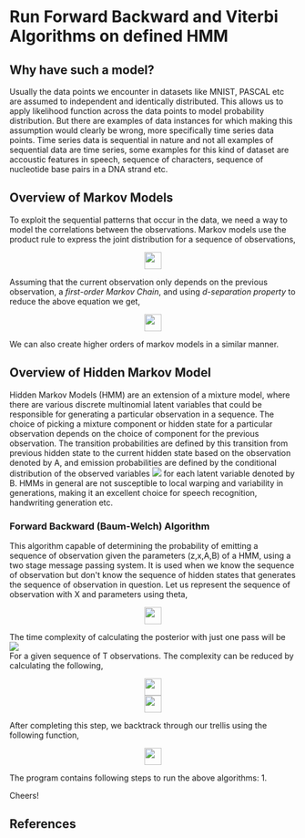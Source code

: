 # Run Forward Backward and Viterbi Algorithms on defined HMM

## Why have such a model?
Usually the data points we encounter in datasets like MNIST, PASCAL etc are assumed to independent and identically distributed. This allows us to apply likelihood function across the data points to model probability distribution. But there are examples of data instances for which making this assumption would clearly be wrong, more specifically time series data points. Time series data is sequential in nature and not all examples of sequential data are time series, some examples for this kind of dataset are accoustic features in speech, sequence of characters, sequence of nucleotide base pairs in a DNA strand etc. 

## Overview of Markov Models
To exploit the sequential patterns that occur in the data, we need a way to model the correlations between the observations. Markov models use the product rule to express the joint distribution for a sequence of observations, 
<br>
<p align= "center">
<img src="https://render.githubusercontent.com/render/math?math=P(x_1, x_2, ..., x_n) = \Pi^n_{i=2} \ p(x_i\ |\ x_1,..., x_{i-1}) " height="30">
</p>
Assuming that the current observation only depends on the previous observation, a <i>first-order Markov Chain</i>, and using <i>d-separation property</i> to reduce the above equation we get, 
<br>
<p align= "center">
<img src="https://render.githubusercontent.com/render/math?math=P(x_1, x_2, ..., x_n) = p(x_1) \Pi^n_{i=2} p(x_i\ |\ x_{i-1}) " height="30">
</p>
We can also create higher orders of markov models in a similar manner.

## Overview of Hidden Markov Model 
Hidden Markov Models (HMM) are an extension of a mixture model, where there are various discrete multinomial latent variables that could be responsible for generating a particular observation in a sequence. The choice of picking a mixture component or hidden state for a particular observation depends on the choice of component for the previous observation. The transition probabilities are defined by this transition from previous hidden state to the current hidden state based on the observation denoted by A, and emission probabilities are defined by the conditional distribution of the observed variables <img src="https://render.githubusercontent.com/render/math?math=p(x_n|z_n,\phi)"> for each latent variable denoted by B. HMMs in general are not susceptible to local warping and variability in generations, making it an excellent choice for speech recognition, handwriting generation etc. 

### Forward Backward (Baum-Welch) Algorithm 
This algorithm capable of determining the probability of emitting a sequence of observation given the parameters (z,x,A,B) of a HMM, using a two stage message passing system. It is used when we know the sequence of observation but don't know the sequence of hidden states that generates the sequence of observation in question. Let us represent the sequence of observation with X and parameters using theta,

<p align= "center">
<img src="https://render.githubusercontent.com/render/math?math=P(X^T\ |\ \theta) = \Sigma_{n^T}\ p(X^T, Z^T)" height="30">
</p>
The time complexity of calculating the posterior with just one pass will be <img src="https://render.githubusercontent.com/render/math?math=O(n^T.T)"> 
<br>
For a given sequence of T observations. The complexity can be reduced by calculating the following, 
<p align= "center">
<img src="https://render.githubusercontent.com/render/math?math=\alpha_j(t) = p(x_1,....x_t, z_t = j)" height="30">
  <br>
<img src="https://render.githubusercontent.com/render/math?math=\alpha_j(t%2B1) = b_{jk}(x_{t%2B1}) \Sigma^n_{i=1} \ a_{ij}\alpha_i(t)" height="30">  
</p>
After completing this step, we backtrack through our trellis using the following function, 
<p align= "center">
<img src="https://render.githubusercontent.com/render/math?math='\beta_i(t) = \begin{Bmatrix} 1 & when\ t=T\\ \sum_{j=0}^{n} a_{ij} b_{jk}(x_{t+1})\beta_{j}(t+1) & when\ t<T \end{Bmatrix}" height="30">
</p>
The program contains following steps to run the above algorithms:
1. 

Cheers!

## References 

